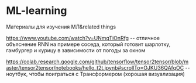 # ML-learning
Материалы для изучения МЛ&amp;related things


https://www.youtube.com/watch?v=UNmqTiOnRfg -- отличное объяснение RNN на примере соседа, который готовит шарлотку, гамбургер и курицу в зависимости от погоды за окном

https://colab.research.google.com/github/tensorflow/tensor2tensor/blob/master/tensor2tensor/notebooks/hello_t2t.ipynb#scrollTo=OJKU36QAfqOC -- ноутбук, чтобы поиграться с Трансформером (хорошая визуализация)
